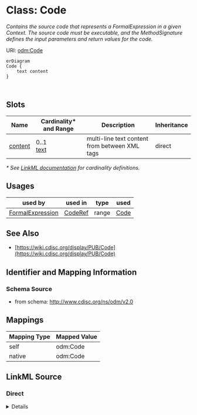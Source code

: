 # Class: Code

_Contains the source code that represents a FormalExpression in a given Context. The source code must be executable, and the MethodSignature defines the input parameters and return values for the code._




URI: [odm:Code](http://www.cdisc.org/ns/odm/v2.0/Code)


```mermaid
erDiagram
Code {
    text content  
}



```



<!-- no inheritance hierarchy -->


## Slots

| Name | Cardinality* and Range | Description | Inheritance |
| ---  | --- | --- | --- |
| [content](content.md) | 0..1 <br/> [text](text.md) | multi-line text content from between XML tags | direct |

_* See [LinkML documentation](https://linkml.io/linkml/schemas/slots.html#slot-cardinality) for cardinality definitions._




## Usages

| used by | used in | type | used |
| ---  | --- | --- | --- |
| [FormalExpression](FormalExpression.md) | [CodeRef](CodeRef.md) | range | [Code](Code.md) |






## See Also

* [https://wiki.cdisc.org/display/PUB/Code](https://wiki.cdisc.org/display/PUB/Code)

## Identifier and Mapping Information







### Schema Source


* from schema: http://www.cdisc.org/ns/odm/v2.0





## Mappings

| Mapping Type | Mapped Value |
| ---  | ---  |
| self | odm:Code |
| native | odm:Code |





## LinkML Source

<!-- TODO: investigate https://stackoverflow.com/questions/37606292/how-to-create-tabbed-code-blocks-in-mkdocs-or-sphinx -->

### Direct

<details>
```yaml
name: Code
description: Contains the source code that represents a FormalExpression in a given
  Context. The source code must be executable, and the MethodSignature defines the
  input parameters and return values for the code.
from_schema: http://www.cdisc.org/ns/odm/v2.0
see_also:
- https://wiki.cdisc.org/display/PUB/Code
rank: 1000
slots:
- content
slot_usage:
  content:
    name: content
    domain_of:
    - TranslatedText
    - Title
    - CheckValue
    - Code
    - WorkflowEnd
    - UserName
    - Prefix
    - Suffix
    - FullName
    - GivenName
    - FamilyName
    - StreetName
    - HouseNumber
    - City
    - StateProv
    - Country
    - PostalCode
    - OtherText
    - Meaning
    - LegalReason
    - DateTimeStamp
    - ReasonForChange
    - SourceID
    - FlagValue
    - FlagType
    - Value
    range: text
class_uri: odm:Code

```
</details>

### Induced

<details>
```yaml
name: Code
description: Contains the source code that represents a FormalExpression in a given
  Context. The source code must be executable, and the MethodSignature defines the
  input parameters and return values for the code.
from_schema: http://www.cdisc.org/ns/odm/v2.0
see_also:
- https://wiki.cdisc.org/display/PUB/Code
rank: 1000
slot_usage:
  content:
    name: content
    domain_of:
    - TranslatedText
    - Title
    - CheckValue
    - Code
    - WorkflowEnd
    - UserName
    - Prefix
    - Suffix
    - FullName
    - GivenName
    - FamilyName
    - StreetName
    - HouseNumber
    - City
    - StateProv
    - Country
    - PostalCode
    - OtherText
    - Meaning
    - LegalReason
    - DateTimeStamp
    - ReasonForChange
    - SourceID
    - FlagValue
    - FlagType
    - Value
    range: text
attributes:
  content:
    name: content
    description: multi-line text content from between XML tags
    from_schema: http://www.cdisc.org/ns/odm/v2.0
    rank: 1000
    alias: content
    owner: Code
    domain_of:
    - TranslatedText
    - Title
    - CheckValue
    - Code
    - WorkflowEnd
    - UserName
    - Prefix
    - Suffix
    - FullName
    - GivenName
    - FamilyName
    - StreetName
    - HouseNumber
    - City
    - StateProv
    - Country
    - PostalCode
    - OtherText
    - Meaning
    - LegalReason
    - DateTimeStamp
    - ReasonForChange
    - SourceID
    - FlagValue
    - FlagType
    - Value
    range: text
    inlined: true
class_uri: odm:Code

```
</details>